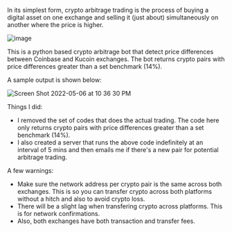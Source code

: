 In its simplest form, crypto arbitrage trading is the process of buying a digital asset on one exchange and selling it (just about) simultaneously on another where the price is higher.


![image](https://user-images.githubusercontent.com/52835575/167238239-f53123dd-9ac6-48e7-9a5b-da932cebfac1.png)


This is a python based crypto arbitrage bot that detect price differences between Coinbase and Kucoin exchanges. The bot returns crypto pairs with price differences greater than a set benchmark (14%).

A sample output is shown below:

![Screen Shot 2022-05-06 at 10 36 30 PM](https://user-images.githubusercontent.com/52835575/167238581-48d34953-c736-4456-91af-8a4e1c28c3e1.png)

Things I did:
- I removed the set of codes that does the actual trading. The code here only returns crypto pairs with price differences greater than a set benchmark (14%).
- I also created a server that runs the above code indefinitely at an interval of 5 mins and then emails me if there's a new pair for potential arbitrage trading.

A few warnings:
- Make sure the network address per crypto pair is the same across both exchanges.
    This is so you can transfer crypto across both platforms without a hitch and also to avoid crypto loss.
- There will be a slight lag when transfering crypto across platforms. This is for network confirmations.
- Also, both exchanges have both transaction and transfer fees.
